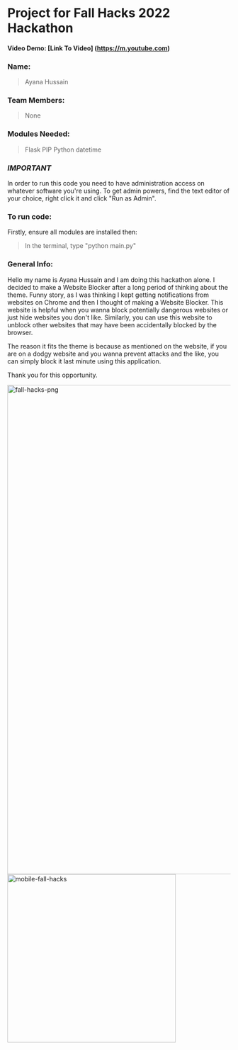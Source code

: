 # **Project for Fall Hacks 2022 Hackathon**
#### Video Demo:  [Link To Video] (https://m.youtube.com)

### Name: 
> Ayana Hussain

### Team Members: 
> None

### Modules Needed:
> Flask
> PIP
> Python
> datetime

### *IMPORTANT* ###
In order to run this code you need to have administration access on whatever software you're using. To get admin powers, find the text editor of your choice, right click it and click "Run as Admin".

### To run code:
Firstly, ensure all modules are installed then: 
> In the terminal, type "python main.py"

### General Info:
Hello my name is Ayana Hussain and I am doing this hackathon alone. I decided to make a Website Blocker after a long period of thinking about the theme. Funny story, as I was thinking I kept getting notifications from websites on Chrome and then I thought of making a Website Blocker. This website is helpful when you wanna block potentially dangerous websites or just hide websites you don't like. Similarly, you can use this website to unblock other websites that may have been accidentally blocked by the browser. 

The reason it fits the theme is because as mentioned on the website, if you are on a dodgy website and you wanna prevent attacks and the like, you can simply block  it last minute using this application.

Thank you for this opportunity.

<img width="1105" alt="fall-hacks-png" src="https://user-images.githubusercontent.com/96905125/196012040-2b77ea8e-a721-497b-a9e9-8f83b713c0df.png">
<img width="380" alt="mobile-fall-hacks" src="https://user-images.githubusercontent.com/96905125/196013199-0a6c02ae-918a-4373-8ae4-f124f26780a9.png">

